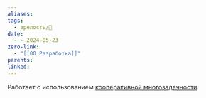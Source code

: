 ```yaml
---
aliases: 
tags:
  - зрелость/🌱
date:
  - - 2024-05-23
zero-link:
  - "[[00 Разработка]]"
parents: 
linked:
---
```

Работает с использованием [кооперативной многозадачности](Кооперативная%20многозадачность.md).